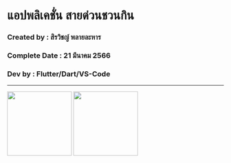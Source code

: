 # แอปพลิเคชั่น สายด่วนชวนกิน

### Created by : สิรวิชญ์ พลายละหาร

### Complete Date : 21 มีนาคม 2566

### Dev by : Flutter/Dart/VS-Code

***
<img src="https://user-images.githubusercontent.com/127839184/226535913-d5d04929-4b35-4c5d-b26e-9a688be77416.png" width="150">


<img src="https://user-images.githubusercontent.com/127839184/226535980-5d495960-2c7b-4356-be90-6c44282a5d66.png" width="150">
